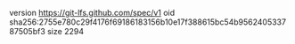 version https://git-lfs.github.com/spec/v1
oid sha256:2755e780c29f4176f69186183156b10e17f388615bc54b956240533787505bf3
size 2294
